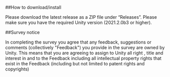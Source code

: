 ##How to download/install

Please download the latest release as a ZIP file under “Releases”.
Please make sure you have the required Unity version (2021.2.0b3 or higher).

##Survey notice

In completing the survey you agree that any feedback, suggestions or comments (collectively "Feedback") you provide in the survey are owned by Unity. This means that you are agreeing to assign to Unity all right , title and interest in and to the Feedback  including all intellectual property rights that exist in the Feedback (including but not limited to patent rights and copyrights)
